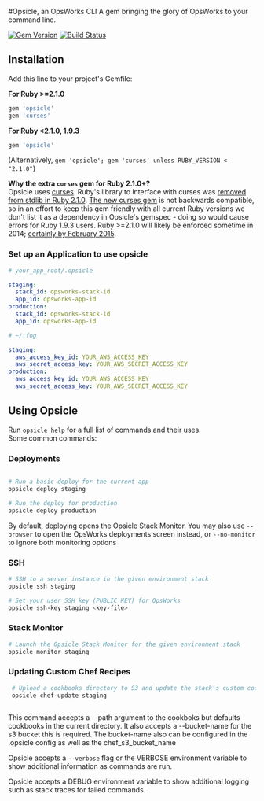 #Opsicle, an OpsWorks CLI
A gem bringing the glory of OpsWorks to your command line.

[![Gem Version](https://badge.fury.io/rb/opsicle.png)](http://badge.fury.io/rb/opsicle)
[![Build Status](https://travis-ci.org/sportngin/opsicle.png?branch=master)](https://travis-ci.org/sportngin/opsicle)

## Installation
Add this line to your project's Gemfile:

**For Ruby >=2.1.0**

```ruby
gem 'opsicle'
gem 'curses'
```

**For Ruby <2.1.0, 1.9.3**

```ruby
gem 'opsicle'
```

(Alternatively, `gem 'opsicle'; gem 'curses' unless RUBY_VERSION < "2.1.0"`)

**Why the extra `curses` gem for Ruby 2.1.0+?**  
Opsicle uses [curses](http://en.wikipedia.org/wiki/Curses_(programming_library)).
Ruby's library to interface with curses was [removed from stdlib in Ruby 2.1.0](https://bugs.ruby-lang.org/issues/8584).
[The new curses gem](https://github.com/ruby/curses) is not backwards compatible, so in an effort to keep this gem
friendly with all current Ruby versions we don't list it as a dependency in Opsicle's gemspec - doing so would cause
errors for Ruby 1.9.3 users.
Ruby >=2.1.0 will likely be enforced sometime in 2014; [certainly by February 2015](https://www.ruby-lang.org/en/news/2014/01/10/ruby-1-9-3-will-end-on-2015/).

### Set up an Application to use opsicle

```yaml
# your_app_root/.opsicle

staging:
  stack_id: opsworks-stack-id
  app_id: opsworks-app-id
production:
  stack_id: opsworks-stack-id
  app_id: opsworks-app-id
```

```yaml
# ~/.fog

staging:
  aws_access_key_id: YOUR_AWS_ACCESS_KEY
  aws_secret_access_key: YOUR_AWS_SECRET_ACCESS_KEY
production:
  aws_access_key_id: YOUR_AWS_ACCESS_KEY
  aws_secret_access_key: YOUR_AWS_SECRET_ACCESS_KEY
```

## Using Opsicle

Run `opsicle help` for a full list of commands and their uses.  
Some common commands:

### Deployments
```bash

# Run a basic deploy for the current app
opsicle deploy staging

# Run the deploy for production
opsicle deploy production

```
By default, deploying opens the Opsicle Stack Monitor.
You may also use `--browser` to open the OpsWorks deployments screen instead,
or `--no-monitor` to ignore both monitoring options

### SSH
```bash
# SSH to a server instance in the given environment stack
opsicle ssh staging

# Set your user SSH key (PUBLIC KEY) for OpsWorks
opsicle ssh-key staging <key-file>

```

### Stack Monitor
```bash
# Launch the Opsicle Stack Monitor for the given environment stack
opsicle monitor staging

```
### Updating Custom Chef Recipes
```bash
 # Upload a cookbooks directory to S3 and update the stack's custom cookbooks
 opsicle chef-update staging
 
```
This command accepts a --path argument to the cookboks but defaults cookbooks in the current directory.
It also accepts a --bucket-name for the s3 bucket this is required. The bucket-name also can be configured in the .opsicle config as well as the chef_s3_bucket_name
 

Opsicle accepts a `--verbose` flag or the VERBOSE environment variable to show additional information as commands are run.

Opsicle accepts a DEBUG environment variable to show additional logging such as stack traces for failed commands.
